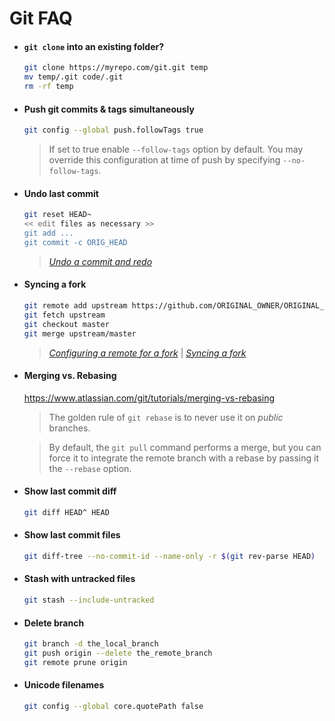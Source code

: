 # Git FAQ

- #### `git clone` into an existing folder?
  ```sh
  git clone https://myrepo.com/git.git temp
  mv temp/.git code/.git
  rm -rf temp
  ```
- #### Push git commits & tags simultaneously
  ```sh
  git config --global push.followTags true
  ```
  > If set to true enable `--follow-tags` option by default. You may override this configuration at time of push by specifying `--no-follow-tags`.
  
- #### Undo last commit
  ```sh
  git reset HEAD~
  << edit files as necessary >>
  git add ...
  git commit -c ORIG_HEAD
  ```
  > _[Undo a commit and redo](https://stackoverflow.com/questions/927358/how-to-undo-the-most-recent-commits-in-git/927386#927386)_

- #### Syncing a fork
  ```sh
  git remote add upstream https://github.com/ORIGINAL_OWNER/ORIGINAL_REPOSITORY.git
  git fetch upstream
  git checkout master
  git merge upstream/master
  ```
  > _[Configuring a remote for a fork](https://help.github.com/articles/configuring-a-remote-for-a-fork/)_
  >  | 
  > _[Syncing a fork](https://help.github.com/articles/syncing-a-fork/)_

- #### Merging vs. Rebasing
  https://www.atlassian.com/git/tutorials/merging-vs-rebasing
  > The golden rule of `git rebase` is to never use it on *public* branches.
  
  > By default, the `git pull` command performs a merge, 
  > but you can force it to integrate the remote branch with a rebase by passing it the `--rebase` option.
  
- #### Show last commit diff
  ```sh
  git diff HEAD^ HEAD
  ```
  
- #### Show last commit files
  ```sh
  git diff-tree --no-commit-id --name-only -r $(git rev-parse HEAD)
  ```
  
- #### Stash with untracked files
  ```sh
  git stash --include-untracked
  ```
  
- #### Delete branch
  ```sh
  git branch -d the_local_branch
  git push origin --delete the_remote_branch
  git remote prune origin
  ```

- #### Unicode filenames
  ```sh
  git config --global core.quotePath false
  ```
